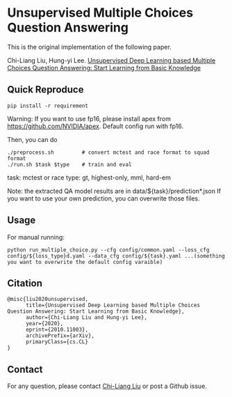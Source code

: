 # Unsupervised Multiple Choices Question Answering

This is the original implementation of the following paper.

Chi-Liang Liu, Hung-yi Lee. [Unsupervised Deep Learning based Multiple Choices Question Answering: Start Learning from Basic Knowledge](https://arxiv.org/abs/2010.11003)



## Quick Reproduce


```shell
pip install -r requirement
```
Warning: If you want to use fp16, please install apex from https://github.com/NVIDIA/apex. Default config run with fp16.

Then, you can do

```shell
./preprocess.sh         # convert mctest and race format to squad format
./run.sh $task $type    # train and eval
```
task: mctest or race
type: gt, highest-only, mml, hard-em

Note: the extracted QA model results are in data/${task}/prediction*.json
If you want to use your own prediction, you can overwrite those files.

## Usage

For manual running:
```shell
python run_multiple_choice.py --cfg config/common.yaml --loss_cfg
config/${loss_type}d.yaml --data_cfg config/${task}.yaml ...(something you want to overwrite the default config varaible)
```

## Citation
```
@misc{liu2020unsupervised,
      title={Unsupervised Deep Learning based Multiple Choices Question Answering: Start Learning from Basic Knowledge}, 
      author={Chi-Liang Liu and Hung-yi Lee},
      year={2020},
      eprint={2010.11003},
      archivePrefix={arXiv},
      primaryClass={cs.CL}
}
```

## Contact

For any question, please contact [Chi-Liang Liu](https://liangtaiwan.github.io) or post a Github issue.

